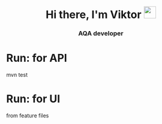 <h1 align="center">Hi there, I'm Viktor</a> 
<img src="https://github.com/blackcater/blackcater/raw/main/images/Hi.gif" height="32"/></h1>
<h3 align="center"> AQA developer </h3>


# Run: for API
mvn test

# Run: for UI
from feature files
